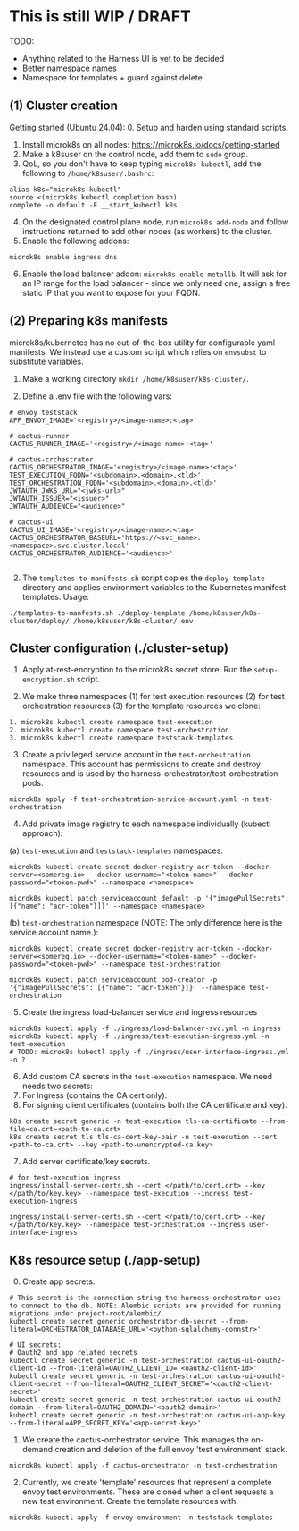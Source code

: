 # This is still **WIP / DRAFT**
TODO:
- Anything related to the Harness UI is yet to be decided
- Better namespace names
- Namespace for templates + guard against delete

## (1) Cluster creation
Getting started (Ubuntu 24.04):
0. Setup and harden using standard scripts.
1. Install microk8s on all nodes: https://microk8s.io/docs/getting-started
2. Make a k8suser on the control node, add them to `sudo` group.
3. QoL, so you don't have to keep typing `microk8s kubectl`, add the following to `/home/k8suser/.bashrc`:
```
alias k8s="microk8s kubectl"
source <(microk8s kubectl completion bash)
complete -o default -F __start_kubectl k8s
```
4. On the designated control plane node, run `microk8s add-node` and follow instructions returned to add other nodes (as workers) to the cluster.
5. Enable the following addons:
```
microk8s enable ingress dns
```
6. Enable the load balancer addon: `microk8s enable metallb`. It will ask for an IP range for the load balancer - since we only need one, assign a free static IP that you want to expose for your FQDN.

## (2) Preparing k8s manifests
microk8s/kubernetes has no out-of-the-box utility for configurable yaml manifests. We instead use a custom script which relies on `envsubst` to substitute variables.

1. Make a working directory `mkdir /home/k8suser/k8s-cluster/`.

2. Define a .env file with the following vars:
```
# envoy teststack
APP_ENVOY_IMAGE='<registry>/<image-name>:<tag>'

# cactus-runner
CACTUS_RUNNER_IMAGE='<registry>/<image-name>:<tag>'

# cactus-crchestrator
CACTUS_ORCHESTRATOR_IMAGE='<registry>/<image-name>:<tag>'
TEST_EXECUTION_FQDN='<subdomain>.<domain>.<tld>'
TEST_ORCHESTRATION_FQDN='<subdomain>.<domain>.<tld>'
JWTAUTH_JWKS_URL="<jwks-url>"
JWTAUTH_ISSUER="<issuer>"
JWTAUTH_AUDIENCE="<audience>"

# cactus-ui
CACTUS_UI_IMAGE='<registry>/<image-name>:<tag>'
CACTUS_ORCHESTRATOR_BASEURL='https://<svc_name>.<namespace>.svc.cluster.local'
CACTUS_ORCHESTRATOR_AUDIENCE='<audience>'


```

2. The `templates-to-manifests.sh` script copies the `deploy-template` directory and applies environment variables to the Kubernetes manifest templates. Usage:
```
./templates-to-manfests.sh ./deploy-template /home/k8suser/k8s-cluster/deploy/ /home/k8suser/k8s-cluster/.env
```

## Cluster configuration (./cluster-setup)
1. Apply at-rest-encryption to the microk8s secret store. Run the `setup-encryption.sh` script.

2. We make three namespaces (1) for test execution resources (2) for test orchestration resources (3) for the template resources we clone:
```
1. microk8s kubectl create namespace test-execution
2. microk8s kubectl create namespace test-orchestration
3. microk8s kubectl create namespace teststack-templates
```
3. Create a privileged service account in the `test-orchestration` namespace. This account has permissions to create and destroy resources and is used by the harness-orchestrator/test-orchestration pods.
```
microk8s apply -f test-orchestration-service-account.yaml -n test-orchestration
```
4. Add private image registry to each namespace individually (kubectl approach):

(a) `test-execution` and `teststack-templates` namespaces:
```
microk8s kubectl create secret docker-registry acr-token --docker-server=<somereg.io> --docker-username="<token-name>" --docker-password="<token-pwd>" --namespace <namespace>

microk8s kubectl patch serviceaccount default -p '{"imagePullSecrets": [{"name": "acr-token"}]}' --namespace <namespace>
```
(b) `test-orchestration` namespace (NOTE: The only difference here is the service account name.):
```
microk8s kubectl create secret docker-registry acr-token --docker-server=<somereg.io> --docker-username="<token-name>" --docker-password="<token-pwd>" --namespace test-orchestration

microk8s kubectl patch serviceaccount pod-creator -p '{"imagePullSecrets": [{"name": "acr-token"}]}' --namespace test-orchestration
```
5. Create the ingress load-balancer service and ingress resources
```
microk8s kubectl apply -f ./ingress/load-balancer-svc.yml -n ingress
microk8s kubectl apply -f ./ingress/test-execution-ingress.yml -n test-execution
# TODO: microk8s kubectl apply -f ./ingress/user-interface-ingress.yml -n ?
```

6. Add custom CA secrets in the `test-execution` namespace. We need needs two secrets:
 1. For Ingress (contains the CA cert only).
 2. For signing client certificates (contains both the CA certificate and key).
```
k8s create secret generic -n test-execution tls-ca-certificate --from-file=ca.crt=<path-to-ca.crt>
k8s create secret tls tls-ca-cert-key-pair -n test-execution --cert <path-to-ca.crt> --key <path-to-unencrypted-ca.key>
```

7. Add server certificate/key secrets.
```
# for test-execution ingress
ingress/install-server-certs.sh --cert </path/to/cert.crt> --key </path/to/key.key> --namespace test-execution --ingress test-execution-ingress

ingress/install-server-certs.sh --cert </path/to/cert.crt> --key </path/to/key.key> --namespace test-orchestration --ingress user-interface-ingress
```
## K8s resource setup (./app-setup)
0. Create app secrets.
```
# This secret is the connection string the harness-orchestrator uses to connect to the db. NOTE: Alembic scripts are provided for running migrations under project-root/alembic/.
kubectl create secret generic orchestrator-db-secret --from-literal=ORCHESTRATOR_DATABASE_URL='<python-sqlalchemy-connstr>'

# UI secrets:
# Oauth2 and app related secrets
kubectl create secret generic -n test-orchestration cactus-ui-oauth2-client-id --from-literal=OAUTH2_CLIENT_ID='<oauth2-client-id>'
kubectl create secret generic -n test-orchestration cactus-ui-oauth2-client-secret --from-literal=OAUTH2_CLIENT_SECRET='<oauth2-client-secret>'
kubectl create secret generic -n test-orchestration cactus-ui-oauth2-domain --from-literal=OAUTH2_DOMAIN='<oauth2-domain>'
kubectl create secret generic -n test-orchestration cactus-ui-app-key --from-literal=APP_SECRET_KEY='<app-secret-key>'
```
1. We create the cactus-orchestrator service. This manages the on-demand creation and deletion of the full envoy 'test environment' stack.
```
microk8s kubectl apply -f cactus-orchestrator -n test-orchestration
```

2. Currently, we create 'template' resources that represent a complete envoy test environments. These are cloned when a client requests a new test environment. Create the template resources with:
```
microk8s kubectl apply -f envoy-environment -n teststack-templates
```